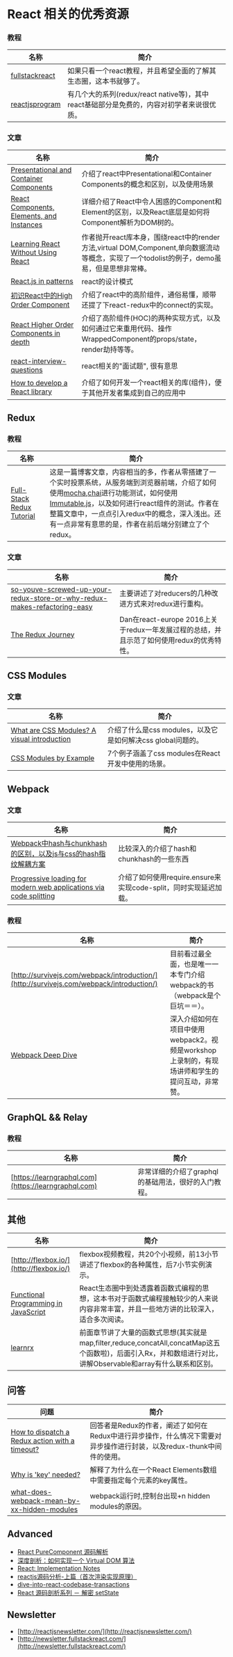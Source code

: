 # React 相关的优秀资源

### 教程
名称  |  简介
---- | ----
[fullstackreact](https://www.fullstackreact.com/) | 如果只看一个react教程，并且希望全面的了解其生态圈，这本书就够了。
[reactjsprogram](http://www.reactjsprogram.com/) | 有几个大的系列(redux/react native等)，其中react基础部分是免费的，内容对初学者来说很优质。


### 文章
名称  |  简介
---- | ----
[Presentational and Container Components](https://medium.com/@dan_abramov/smart-and-dumb-components-7ca2f9a7c7d0#.3tk94s6k0) | 介绍了react中Presentational和Container Components的概念和区别，以及使用场景
[React Components, Elements, and Instances](https://facebook.github.io/react/blog/2015/12/18/react-components-elements-and-instances.html) | 详细介绍了React中令人困惑的Component和Element的区别，以及React底层是如何将Component解析为DOM树的。
[Learning React Without Using React](https://medium.com/javascript-inside/learn-the-concepts-part-1-418952d968cb#.6e7z5tvgq) | 作者抛开react库本身，围绕react中的render方法,virtual DOM,Component,单向数据流动等概念，实现了一个todolist的例子，demo虽易，但是思想非常棒。
[React.js in patterns](http://krasimirtsonev.com/blog/article/react-js-in-design-patterns?utm_campaign=React%2BNewsletter&utm_medium=email&utm_source=React_Newsletter_38) | react的设计模式
[初识React中的High Order Component](https://leozdgao.me/chushi-hoc/) | 介绍了react中的高阶组件，通俗易懂，顺带还提了下react-redux中的connect的实现。
[React Higher Order Components in depth](https://medium.com/@franleplant/react-higher-order-components-in-depth-cf9032ee6c3e#.4twzbtufq) | 介绍了高阶组件(HOC)的两种实现方式，以及如何通过它来重用代码、操作WrappedComponent的props/state，render劫持等等。
[react-interview-questions](https://tylermcginnis.com/react-interview-questions/) | react相关的"面试题", 很有意思
[How to develop a React library](http://cloudinary.com/blog/how_to_develop_a_react_library?utm_campaign=React%2BNewsletter&utm_medium=email&utm_source=React_Newsletter_59) | 介绍了如何开发一个react相关的库(组件)，便于其他开发者集成到自己的应用中

## Redux
### 教程
名称 | 简介
---- | ----
[Full-Stack Redux Tutorial](http://teropa.info/blog/2015/09/10/full-stack-redux-tutorial.html) | 这是一篇博客文章，内容相当的多，作者从零搭建了一个实时投票系统，从服务端到浏览器前端，介绍了如何使用[mocha](https://mochajs.org/),[chai](http://chaijs.com/)进行功能测试，如何使用[Immutable.js](https://github.com/facebook/immutable-js)，以及如何进行react组件的测试。作者在整篇文章中，一点点引入redux中的概念，深入浅出。还有一点非常有意思的是，作者在前后端分别建立了个redux。

### 文章
名称 | 简介
---- | ----
[so-youve-screwed-up-your-redux-store-or-why-redux-makes-refactoring-easy](https://blog.boldlisting.com/so-youve-screwed-up-your-redux-store-or-why-redux-makes-refactoring-easy-400e19606c71?utm_campaign=React%2BNewsletter&utm_medium=email&utm_source=React_Newsletter_32#.1po5f1k30) | 主要讲述了对reducers的几种改进方式来对redux进行重构。
[The Redux Journey](https://www.youtube.com/watch?v=uvAXVMwHJXU&feature=youtu.be) | Dan在react-europe 2016上关于redux一年发展过程的总结，并且示范了如何使用redux的优秀特性。

## CSS Modules
### 文章
名称 | 简介
---- | ----
[What are CSS Modules? A visual introduction](http://andrewhfarmer.com/what-are-css-modules/) | 介绍了什么是css modules，以及它是如何解决css global问题的。
[CSS Modules by Example](http://andrewhfarmer.com/css-modules-by-example) | 7个例子涵盖了css modules在React开发中使用的场景。

## Webpack
### 文章
名称 | 简介
---- | ----
[Webpack中hash与chunkhash的区别，以及js与css的hash指纹解耦方案](http://www.cnblogs.com/ihardcoder/p/5623411.html) | 比较深入的介绍了hash和chunkhash的一些东西
[Progressive loading for modern web applications via code splitting](https://medium.com/@lavrton/progressive-loading-for-modern-web-applications-via-code-splitting-fb43999735c6#.yi8ev5c95) | 介绍了如何使用require.ensure来实现code-split，同时实现延迟加载。
### 教程
名称 | 简介
---- | ----
[http://survivejs.com/webpack/introduction/](http://survivejs.com/webpack/introduction/) | 目前看过最全面，也是唯一一本专门介绍webpack的书（webpack是个巨坑＝＝）。
[Webpack Deep Dive](https://frontendmasters.com/courses/webpack) | 深入介绍如何在项目中使用webpack2。视频是workshop上录制的，有现场讲师和学生的提问互动，非常赞。

## GraphQL && Relay
### 教程
名称 | 简介
---- | ----
[https://learngraphql.com](https://learngraphql.com) | 非常详细的介绍了graphql的基础用法，很好的入门教程。

## 其他
名称 | 简介
---- | ----
[http://flexbox.io/](http://flexbox.io/) | flexbox视频教程，共20个小视频，前13小节讲述了flexbox的各种属性，后7小节实例演示。
[Functional Programming in JavaScript](https://www.manning.com/books/functional-programming-in-javascript) | React生态圈中到处透露着函数式编程的思想，这本书对于函数式编程接触较少的人来说内容非常丰富，并且一些地方讲的比较深入，适合多次阅读。
[learnrx](http://reactivex.io/learnrx/) | 前面章节讲了大量的函数式思想(其实就是map,filter,reduce,concatAll,concatMap这五个函数啦)，后面引入Rx，并和数组进行对比，讲解Observable和array有什么联系和区别。


## 问答
问题  |  简介
---- | ----
[How to dispatch a Redux action with a timeout?](http://stackoverflow.com/questions/35411423/how-to-dispatch-a-redux-action-with-a-timeout/35415559#35415559) | 回答者是Redux的作者，阐述了如何在Redux中进行异步操作，什么情况下需要对异步操作进行封装，以及redux-thunk中间件的使用。
[Why is 'key' needed?](https://www.reddit.com/r/reactjs/comments/4mjdcf/why_cant_i_put_key_in_default_props_or_define_the/d3xwa6m) | 解释了为什么在一个React Elements数组中需要指定每个元素的key属性。
[what-does-webpack-mean-by-xx-hidden-modules](https://stackoverflow.com/questions/28858176/what-does-webpack-mean-by-xx-hidden-modules) | webpack运行时,控制台出现+n hidden modules的原因。

## Advanced
* [React PureComponent 源码解析](https://segmentfault.com/a/1190000006741060)
* [深度剖析：如何实现一个 Virtual DOM 算法](https://github.com/livoras/blog/issues/13)
* [React: Implementation Notes](https://facebook.github.io/react/contributing/implementation-notes.html)
* [reactjs源码分析-上篇（首次渲染实现原理）](http://purplebamboo.github.io/2015/09/15/reactjs_source_analyze_part_one/)
* [dive-into-react-codebase-transactions](http://reactkungfu.com/2015/12/dive-into-react-codebase-transactions/)
* [React 源码剖析系列 － 解密 setState](https://zhuanlan.zhihu.com/p/20328570)

## Newsletter
* [http://reactjsnewsletter.com/](http://reactjsnewsletter.com/)
* [http://newsletter.fullstackreact.com/](http://newsletter.fullstackreact.com/)
